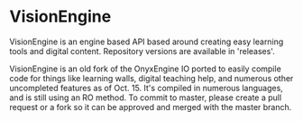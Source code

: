 # VisionEngine
VisionEngine is an engine based API based around creating easy learning tools and digital content. Repository versions are available in 'releases'.

VisionEngine is an old fork of the OnyxEngine IO ported to easily compile code for things like learning walls, digital teaching
help, and numerous other uncompleted features as of Oct. 15. It's compiled in numerous languages, and is still using an RO method. To commit to master, please create a pull request or a fork so it can be approved and merged with the master branch.

